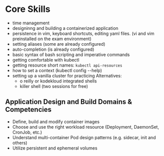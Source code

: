 # Core Skills

* time management
* designinng and building a containerized application
* persistence in vim, keyboard shortcuts, editing yaml files. (vi and vim preinstalled on the exam environment)
* setting aliases (some are already configured)
* auto-completion (is already configured)
* basic syntax of bash scripting and imperative commands
* getting comfortable with kubectl
* getting resource short names: `kubectl api-resources`
* how to set a context (kubectl config --help)
* setting up a vanilla cluster for practicing
Alternatives: 
    * o reilly or kodekloud integrated shells
    * killer shell (two sessions for free)


## Application Design and Build Domains & Competencies

* Define, build and modify container images
* Choose and use the right workload resource (Deployment, DaemonSet, CronJob, etc.)
* Understand multi-container Pod design patterns (e.g. sidecar, init and others)
* Utilize persistent and ephemeral volumes


